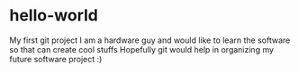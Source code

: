 # hello-world
My first git project
I am a hardware guy and would like to learn the software so that can create cool stuffs Hopefully git would help in organizing my future software project :)
